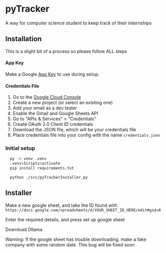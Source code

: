 
# pyTracker

A way for computer science student to keep track of their internships


## Installation
This is a slight bit of a process so please follow ALL steps

#### App Key
Make a Google [App Key](https://myaccount.google.com/u/1/apppasswords) to use during setup.

#### Credentials File

  1. Go to the [Google Cloud Console](https://console.cloud.google.com/)
  2. Create a new project (or select an existing one)
  3. Add your email as a dev tester
  4. Enable the Gmail and Google Sheets API
  5. Go to "APIs & Services" > "Credentials"
  6. Create OAuth 2.0 Client ID credentials
  7. Download the JSON file, which will be your credentials file
  8. Place credentials file into your config with the name `credentials.json`

### Initial setup

```bash
  py -m venv .venv
  .venv\Scripts\activate
  pip install requirements.txt
```

```
  python ./src/pyTrackerInstaller.py
```

## Installer
Make a new google sheet, and take the ID found with `https://docs.google.com/spreadsheets/d/YOUR_SHEET_ID_HERE/edit#gid=0`

Enter the required details, and press set up google sheet

Download Ollama

Warning: If the google sheet has trouble downloading, make a fake company with some random date. This bug will be fixed soon
    
